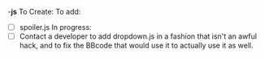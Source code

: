 -**js**
To Create:
To add:
  - [ ] spoiler.js
In progress:
  - [ ] Contact a developer to add dropdown.js in a fashion that isn't an awful hack, and to fix the BBcode that would use it to actually use it as well.
